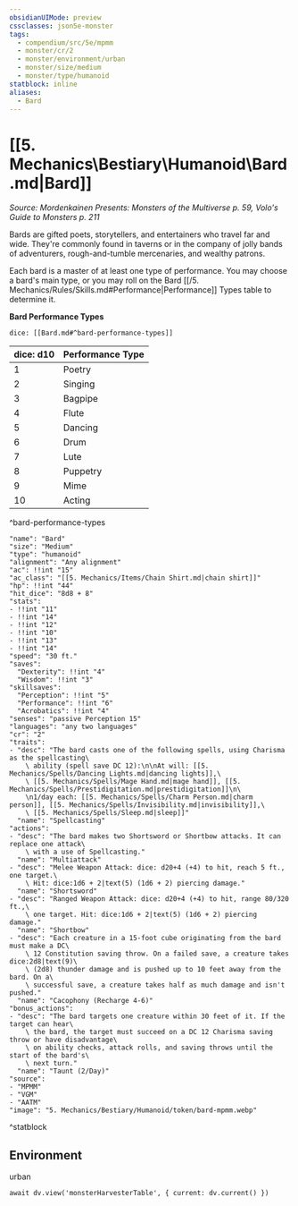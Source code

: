```yaml
---
obsidianUIMode: preview
cssclasses: json5e-monster
tags:
  - compendium/src/5e/mpmm
  - monster/cr/2
  - monster/environment/urban
  - monster/size/medium
  - monster/type/humanoid
statblock: inline
aliases:
  - Bard
---
```

# [[5. Mechanics\Bestiary\Humanoid\Bard.md|Bard]]
*Source: Mordenkainen Presents: Monsters of the Multiverse p. 59, Volo's Guide to Monsters p. 211*

Bards are gifted poets, storytellers, and entertainers who travel far and wide. They're commonly found in taverns or in the company of jolly bands of adventurers, rough-and-tumble mercenaries, and wealthy patrons.

Each bard is a master of at least one type of performance. You may choose a bard's main type, or you may roll on the Bard [[/5. Mechanics/Rules/Skills.md#Performance|Performance]] Types table to determine it.

**Bard Performance Types**

`dice: [[Bard.md#^bard-performance-types]]`

| dice: d10 | Performance Type |
|-----------|------------------|
| 1 | Poetry |
| 2 | Singing |
| 3 | Bagpipe |
| 4 | Flute |
| 5 | Dancing |
| 6 | Drum |
| 7 | Lute |
| 8 | Puppetry |
| 9 | Mime |
| 10 | Acting |
^bard-performance-types

```statblock
"name": "Bard"
"size": "Medium"
"type": "humanoid"
"alignment": "Any alignment"
"ac": !!int "15"
"ac_class": "[[5. Mechanics/Items/Chain Shirt.md|chain shirt]]"
"hp": !!int "44"
"hit_dice": "8d8 + 8"
"stats":
- !!int "11"
- !!int "14"
- !!int "12"
- !!int "10"
- !!int "13"
- !!int "14"
"speed": "30 ft."
"saves":
  "Dexterity": !!int "4"
  "Wisdom": !!int "3"
"skillsaves":
  "Perception": !!int "5"
  "Performance": !!int "6"
  "Acrobatics": !!int "4"
"senses": "passive Perception 15"
"languages": "any two languages"
"cr": "2"
"traits":
- "desc": "The bard casts one of the following spells, using Charisma as the spellcasting\
    \ ability (spell save DC 12):\n\nAt will: [[5. Mechanics/Spells/Dancing Lights.md|dancing lights]],\
    \ [[5. Mechanics/Spells/Mage Hand.md|mage hand]], [[5. Mechanics/Spells/Prestidigitation.md|prestidigitation]]\n\
    \n1/day each: [[5. Mechanics/Spells/Charm Person.md|charm person]], [[5. Mechanics/Spells/Invisibility.md|invisibility]],\
    \ [[5. Mechanics/Spells/Sleep.md|sleep]]"
  "name": "Spellcasting"
"actions":
- "desc": "The bard makes two Shortsword or Shortbow attacks. It can replace one attack\
    \ with a use of Spellcasting."
  "name": "Multiattack"
- "desc": "Melee Weapon Attack: dice: d20+4 (+4) to hit, reach 5 ft., one target.\
    \ Hit: dice:1d6 + 2|text(5) (1d6 + 2) piercing damage."
  "name": "Shortsword"
- "desc": "Ranged Weapon Attack: dice: d20+4 (+4) to hit, range 80/320 ft.,\
    \ one target. Hit: dice:1d6 + 2|text(5) (1d6 + 2) piercing damage."
  "name": "Shortbow"
- "desc": "Each creature in a 15-foot cube originating from the bard must make a DC\
    \ 12 Constitution saving throw. On a failed save, a creature takes dice:2d8|text(9)\
    \ (2d8) thunder damage and is pushed up to 10 feet away from the bard. On a\
    \ successful save, a creature takes half as much damage and isn't pushed."
  "name": "Cacophony (Recharge 4-6)"
"bonus_actions":
- "desc": "The bard targets one creature within 30 feet of it. If the target can hear\
    \ the bard, the target must succeed on a DC 12 Charisma saving throw or have disadvantage\
    \ on ability checks, attack rolls, and saving throws until the start of the bard's\
    \ next turn."
  "name": "Taunt (2/Day)"
"source":
- "MPMM"
- "VGM"
- "AATM"
"image": "5. Mechanics/Bestiary/Humanoid/token/bard-mpmm.webp"
```
^statblock

## Environment

urban

```dataviewjs
await dv.view('monsterHarvesterTable', { current: dv.current() })
```
